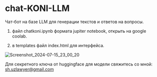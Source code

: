 # chat-KONI-LLM
Чат-бот на базе LLM для генерации текстов и ответов на вопросы.

1. файл chatkoni.ipynb формата jupiter notebook, открыть на google coolab.
   
3. в templates файл index.html для интерфейса.

![Screenshot_2024-07-15_23_00_20](https://github.com/user-attachments/assets/2e7deecf-44ad-49a5-8def-26afa160cfb4)

   
Для секретного ключа от huggingface для модели свяжитесь со мной: sh.uzlawyer@gmail.com
